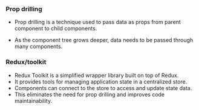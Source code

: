 
### Prop drilling 
- Prop drilling is a technique used to pass data as props from parent
component to child components.

- As the component tree grows deeper, data needs to be passed through many components.

### Redux/toolkit 
- Redux Toolkit is a simplified wrapper library built on top of Redux.
- It provides tools for managing application state in a centralized store.
- Components can connect to the store to access and update state data.
- This eliminates the need for prop drilling and improves code maintainability.

